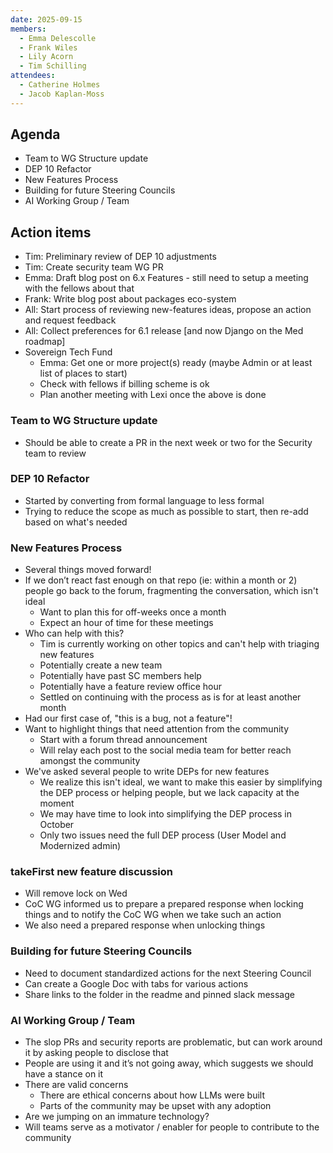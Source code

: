 ```yaml
---
date: 2025-09-15
members:
  - Emma Delescolle
  - Frank Wiles
  - Lily Acorn
  - Tim Schilling
attendees:
  - Catherine Holmes
  - Jacob Kaplan-Moss
---
```


## Agenda

- Team to WG Structure update
- DEP 10 Refactor
- New Features Process
- Building for future Steering Councils
- AI Working Group / Team


## Action items

- Tim: Preliminary review of DEP 10 adjustments
- Tim: Create security team WG PR
- Emma: Draft blog post on 6.x Features - still need to setup a meeting with the fellows about that
- Frank: Write blog post about packages eco-system
- All: Start process of reviewing new-features ideas, propose an action and request feedback
- All: Collect preferences for 6.1 release [and now Django on the Med roadmap]
- Sovereign Tech Fund
    - Emma: Get one or more project(s) ready (maybe Admin or at least list of places to start)
    - Check with fellows if billing scheme is ok
    - Plan another meeting with Lexi once the above is done


### Team to WG Structure update

- Should be able to create a PR in the next week or two for the Security team to review

### DEP 10 Refactor

- Started by converting from formal language to less formal
- Trying to reduce the scope as much as possible to start, then re-add based on what's needed

### New Features Process

- Several things moved forward!
- If we don’t react fast enough on that repo (ie: within a month or 2) people go back to the forum, fragmenting the conversation, which isn't ideal
    - Want to plan this for off-weeks once a month
    - Expect an hour of time for these meetings
- Who can help with this?
    - Tim is currently working on other topics and can't help with triaging new features
    - Potentially create a new team
    - Potentially have past SC members help
    - Potentially have a feature review office hour
    - Settled on continuing with the process as is for at least another month
- Had our first case of, "this is a bug, not a feature"!
- Want to highlight things that need attention from the community
    - Start with a forum thread announcement
    - Will relay each post to the social media team for better reach amongst the community
- We've asked several people to write DEPs for new features
    - We realize this isn't ideal, we want to make this easier by simplifying the DEP process or helping people, but we lack capacity at the moment
    - We may have time to look into simplifying the DEP process in October
    - Only two issues need the full DEP process (User Model and Modernized admin)


### takeFirst new feature discussion

- Will remove lock on Wed
- CoC WG informed us to prepare a prepared response when locking things and to notify the CoC WG when we take such an action
- We also need a prepared response when unlocking things


### Building for future Steering Councils

- Need to document standardized actions for the next Steering Council
- Can create a Google Doc with tabs for various actions
- Share links to the folder in the readme and pinned slack message

### AI Working Group / Team

- The slop PRs and security reports are problematic, but can work around it by asking people to disclose that
- People are using it and it’s not going away, which suggests we should have a stance on it
- There are valid concerns
    - There are ethical concerns about how LLMs were built
    - Parts of the community may be upset with any adoption
- Are we jumping on an immature technology?
- Will teams serve as a motivator / enabler for people to contribute to the community
